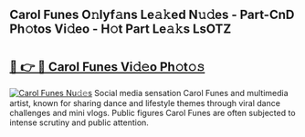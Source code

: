 ## Carol Funes O𝚗lyf𝚊ns Le𝚊𝚔ed N𝚞𝚍es - Part-CnD Ph𝚘tos Vi𝚍eo - H𝚘t Part Le𝚊𝚔s LsOTZ

# <h2><a href="http://hf5e5u2.feru.top/?c=Carol+Funes">🔗 👉 🔴 Carol Funes Vi𝚍𝚎o Ph𝚘t𝚘𝚜</a></h2>

[![Carol Funes Nu𝚍𝚎s](https://i.imgur.com/0TWrTi3.gif)](http://hf5e5u2.feru.top/?c=Carol+Funes)
Social media sensation Carol Funes and multimedia artist, known for sharing dance and lifestyle themes through viral dance challenges and mini vlogs. Public figures Carol Funes are often subjected to intense scrutiny and public attention. 
